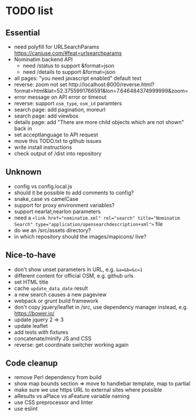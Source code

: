 # TODO list



## Essential

* need polyfill for URLSearchParams https://caniuse.com/#feat=urlsearchparams
* Nominatim backend API
   * need /status to support &format=json
   * need /details to support &format=json
* all pages: "you need javascript enabled" default text
* reverse: zoom not set
http://localhost:8000/reverse.html?format=html&lat=52.3755991766591&lon=7.646484374999999&zoom=
* error message on API error or timeout
* reverse: support `osm_type`, `osm_id` paramters
* search page: add pagination, moreurl
* search page: add viewbox
* details page: add "There are more child objects which are not shown" back in
* set acceptlanguage to API request
* move this TODO.txt to github issues
* write install instructions
* check output of /dist into repository


## Unknown

* config vs config.local.js
* should it be possible to add comments to config?
* snake_case vs camelCase
* support for proxy environment variables?
* support nearlat,nearlon parameters
* need a `<link href="nominatim.xml" rel="search" title="Nominatim Search" type="application/opensearchdescription+xml">` file
* do we an /src/assets directory?
* in which repository should the images/mapicons/ live?


## Nice-to-have

* don't show unset parameters in URL, e.g. `&a=&b=&c=1`
* different content for official OSM, e.g. github urls
* set HTML title
* cache `update_data_date` result
* a new search causes a new pageview
* webpack or grunt build framework
* don't copy jquery/leaflet in /src, use dependency manager instead, e.g. https://bower.io/
* update jquery 2 => 3
* update leaflet
* add tests with fixtures
* concatenate/minify JS and CSS
* reverse: get coordinate switcher working again


## Code cleanup

* remove Perl dependency from build
* show map bounds section => move to handlebar template, map to partial
* make sure we use https URL to external sites where possible
* aResults vs aPlace vs aFeature variable naming
* use CSS preprocessor and linter
* use eslint

